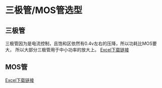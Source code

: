 # 三极管/MOS管选型

## 三极管
三极管因为是电流控制，且饱和区依然有0.4v左右的压降，所以功耗比MOS要大，
所以大部分三极管用于中小功率的放大上。
[Excel下载链接](./pages_hardware/analog/res/三极管选型.xlsx)

## MOS管
[Excel下载链接](./pages_hardware/analog/res/MOS管选型.xlsx)